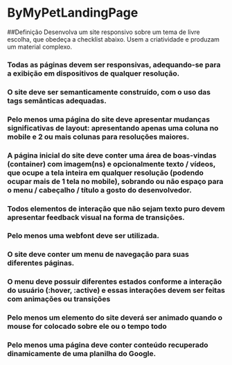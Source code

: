 # ByMyPetLandingPage

##Definição
Desenvolva um site responsivo sobre um tema de livre escolha, que obedeça a checklist abaixo. Usem a criatividade e produzam um material complexo.

### Todas as páginas devem ser responsivas, adequando-se para a exibição em dispositivos de qualquer resolução.

### O site deve ser semanticamente construído, com o uso das tags semânticas adequadas.

### Pelo menos uma página do site deve apresentar mudanças significativas de layout: apresentando apenas uma coluna no mobile e 2 ou mais colunas para resoluções maiores.

### A página inicial do site deve conter uma área de boas-vindas (container) com imagem(ns) e opcionalmente texto / vídeos, que ocupe a tela inteira em qualquer resolução (podendo ocupar mais de 1 tela no mobile), sobrando ou não espaço para o menu / cabeçalho / título a gosto do desenvolvedor.

### Todos elementos de interação que não sejam texto puro devem apresentar feedback visual na forma de transições.

### Pelo menos uma webfont deve ser utilizada.

### O site deve conter um menu de navegação para suas diferentes páginas.

### O menu deve possuir diferentes estados conforme a interação do usuário (:hover, :active) e essas interações devem ser feitas com animações ou transições

### Pelo menos um elemento do site deverá ser animado quando o mouse for colocado sobre ele ou o tempo todo

### Pelo menos uma página deve conter conteúdo recuperado dinamicamente de uma planilha do Google.
